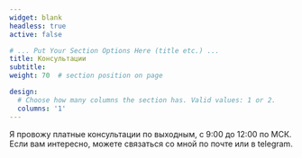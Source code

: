```yaml
---
widget: blank
headless: true
active: false

# ... Put Your Section Options Here (title etc.) ...
title: Консультации
subtitle:
weight: 70  # section position on page

design:
  # Choose how many columns the section has. Valid values: 1 or 2.
  columns: '1'
---
```




Я провожу платные консультации по выходным, с 9:00 до 12:00 по МСК. Если вам интересно, можете связаться со мной по почте или в telegram. 